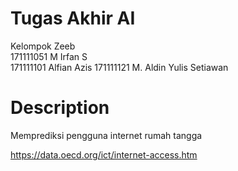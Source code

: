 # Tugas Akhir AI
Kelompok Zeeb  
171111051	M Irfan S  
171111101	Alfian Azis
171111121	M. Aldin Yulis Setiawan  

# Description
Memprediksi pengguna internet rumah tangga

https://data.oecd.org/ict/internet-access.htm
